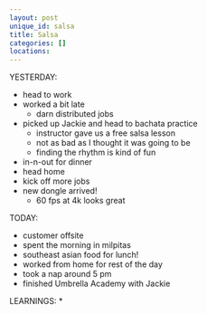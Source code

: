 ```yaml
---
layout: post
unique_id: salsa
title: Salsa
categories: []
locations: 
---
```


YESTERDAY:
* head to work
* worked a bit late
  * darn distributed jobs
* picked up Jackie and head to bachata practice
  * instructor gave us a free salsa lesson
  * not as bad as I thought it was going to be
  * finding the rhythm is kind of fun
* in-n-out for dinner
* head home
* kick off more jobs
* new dongle arrived!
  * 60 fps at 4k looks great

TODAY:
* customer offsite
* spent the morning in milpitas
* southeast asian food for lunch!
* worked from home for rest of the day
* took a nap around 5 pm
* finished Umbrella Academy with Jackie

LEARNINGS:
* 
